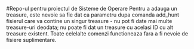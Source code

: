 #Repo-ul pentru proiectul de Sisteme de Operare
Pentru a adauga un treasure, este nevoie sa fie dat ca parametru dupa comanda add_hunt fisierul care va contine un singur treasure - nu pot fi date mai multe treasure-uri deodata; nu poate fi dat un treasure cu acelasi ID cu alt treasure existent. Toate celelalte comenzi functioneaza fara a fi nevoie de fisiere suplimentare. 
